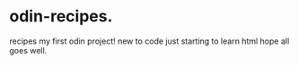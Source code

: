# odin-recipes.
recipes
my first odin project!
new to code just starting to learn html hope all goes well.